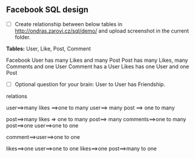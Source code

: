 ## Facebook SQL design

* [ ] Create relationship between below tables in http://ondras.zarovi.cz/sql/demo/ and upload screenshot in the current folder.

**Tables:** User, Like, Post, Comment

Facebook User has many Likes and many Post
Post has many Likes, many Comments and one User
Comment has a User
Likes has one User and one Post

* [ ] Optional question for your brain: User to User has Friendship.

relations 

user==>many likes ==>one to many 
user==> many post ==> one to many

post==>many likes => one to many 
post==> many comments==>one to many 
post==>one user==>one to one 

comment==>user==>one to one 

likes==>one user==>one to one
likes==>one post==>many to one 
